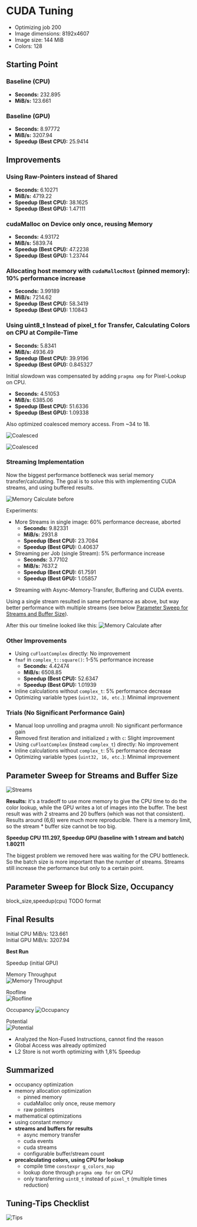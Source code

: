 # CUDA Tuning 
* Optimizing job 200
* Image dimensions: 8192x4607
* Image size: 144 MiB
* Colors: 128

## Starting Point
### Baseline (CPU)
- **Seconds:** 232.895
- **MiB/s:** 123.661

### Baseline (GPU)
- **Seconds:** 8.97772
- **MiB/s:** 3207.94
- **Speedup (Best CPU):** 25.9414

## Improvements
### Using Raw-Pointers instead of Shared
- **Seconds:** 6.10271
- **MiB/s:** 4719.22
- **Speedup (Best CPU):** 38.1625
- **Speedup (Best GPU):** 1.47111

### cudaMalloc on Device only once, reusing Memory
- **Seconds:** 4.93172
- **MiB/s:** 5839.74
- **Speedup (Best CPU):** 47.2238
- **Speedup (Best GPU):** 1.23744

### Allocating host memory with `cudaMallocHost` (pinned memory): 10% performance increase
  - **Seconds:** 3.99189
  - **MiB/s:** 7214.62
  - **Speedup (Best CPU):** 58.3419
  - **Speedup (Best GPU):** 1.10843

### Using uint8_t Instead of pixel_t for Transfer, Calculating Colors on CPU at Compile-Time
- **Seconds:** 5.8341
- **MiB/s:** 4936.49
- **Speedup (Best CPU):** 39.9196
- **Speedup (Best GPU):** 0.845327

Initial slowdown was compensated by adding `pragma omp` for Pixel-Lookup on CPU.
- **Seconds:** 4.51053
- **MiB/s:** 6385.06
- **Speedup (Best CPU):** 51.6336
- **Speedup (Best GPU):** 1.09338

Also optimized coalesced memory access. From ~34 to 18.

![Coalesced](coalesce.PNG)

![Coalesced](coalesce2.PNG)

### Streaming Implementation
Now the biggest performance bottleneck was serial memory transfer/calculating. The goal is to solve this with implementing CUDA streams, and using buffered results.

![Memory Calculate before](memory.PNG)

Experiments:
- More Streams in single image: 60% performance decrease, aborted
  - **Seconds:** 9.82331
  - **MiB/s:** 2931.8
  - **Speedup (Best CPU):** 23.7084
  - **Speedup (Best GPU):** 0.40637
- Streaming per Job (single Stream): 5% performance increase
  - **Seconds:** 3.77102
  - **MiB/s:** 7637.2
  - **Speedup (Best CPU):** 61.7591
  - **Speedup (Best GPU):** 1.05857
 * Streaming with Async-Memory-Transfer, Buffering and CUDA events.

Using a single stream resulted in same performance as above, but way better performance with multiple streams (see below [Parameter Sweep for Streams and Buffer Size](#parameter-sweep-for-streams-and-buffer-size)).

After this our timeline looked like this:
![Memory Calculate after](memory2.PNG)

### Other Improvements
- Using `cuFloatComplex` directly: No improvement
- `fmaf` in `complex_t::square()`: 1-5% performance increase
  - **Seconds:** 4.42474
  - **MiB/s:** 6508.85
  - **Speedup (Best CPU):** 52.6347
  - **Speedup (Best GPU):** 1.01939
- Inline calculations without `complex_t`: 5% performance decrease
- Optimizing variable types (`uint32, 16, etc.`): Minimal improvement

### Trials (No Significant Performance Gain)
- Manual loop unrolling and pragma unroll: No significant performance gain
- Removed first iteration and initialized `z` with `c`: Slight improvement
- Using `cuFloatComplex` (instead `complex_t`) directly: No improvement
- Inline calculations without `complex_t`: 5% performance decrease
- Optimizing variable types (`uint32, 16, etc.`): Minimal improvement

## Parameter Sweep for Streams and Buffer Size

![Streams](streams.png)


**Results:** it's a tradeoff to use more memory to give the CPU time to do the color lookup, while the GPU writes a lot of images into the buffer. The best result was with 2 streams and 20 buffers (which was not that consistent). Results around (6,6) were much more reproducible. There is a memory limit, so the stream * buffer size cannot be too big.    

**Speedup CPU 111.297, Speedup GPU (baseline with 1 stream  and batch) 1.80211**


The biggest problem we removed here was waiting for the CPU bottleneck. So the batch size is more important than the number of streams. Streams still increase the performance but only to a certain point. 


## Parameter Sweep for Block Size, Occupancy
block_size,speedup(cpu) TODO format


## Final Results
Initial CPU MiB/s: 123.661  
Initial GPU MiB/s: 3207.94  

**Best Run**

Speedup (initial GPU)

Memory Throughput  
![Memory Throughput](memory_throughput.PNG)

Roofline  
![Roofline](roofline.PNG)

Occupancy
![Occupancy](occupancy.PNG)

Potential  
![Potential](potential_still.PNG)

* Analyzed the Non-Fused Instructions, cannot find the reason
* Global Access was already optimized
* L2 Store is not worth optimizing with 1,8% Speedup

## Summarized
* occupancy optimization
* memory allocation optimization
  * pinned memory
  * cudaMalloc only once, reuse memory
  * raw pointers
* mathematical optimizations
* using constant memory
* **streams and buffers for results**
  * async memory transfer
  * cuda events
  * cuda streams
  * configurable buffer/stream count
* **precalculating colors, using CPU for lookup**
  * compile time `constexpr g_colors_map`
  * lookup done through `pragma omp for` on CPU
  * only transferring `uint8_t` instead of `pixel_t` (multiple times reduction)
  

## Tuning-Tips Checklist
![Tips](tuningtips.PNG)
